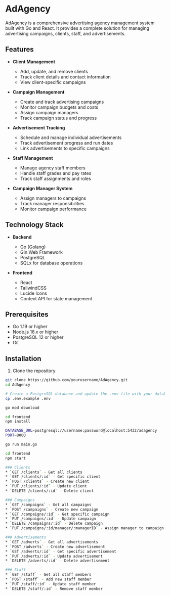 # AdAgency

AdAgency is a comprehensive advertising agency management system built with Go and React. It provides a complete solution for managing advertising campaigns, clients, staff, and advertisements.

## Features

- **Client Management**
  - Add, update, and remove clients
  - Track client details and contact information
  - View client-specific campaigns

- **Campaign Management**
  - Create and track advertising campaigns
  - Monitor campaign budgets and costs
  - Assign campaign managers
  - Track campaign status and progress

- **Advertisement Tracking**
  - Schedule and manage individual advertisements
  - Track advertisement progress and run dates
  - Link advertisements to specific campaigns

- **Staff Management**
  - Manage agency staff members
  - Handle staff grades and pay rates
  - Track staff assignments and roles

- **Campaign Manager System**
  - Assign managers to campaigns
  - Track manager responsibilities
  - Monitor campaign performance

## Technology Stack

- **Backend**
  - Go (Golang)
  - Gin Web Framework
  - PostgreSQL
  - SQLx for database operations

- **Frontend**
  - React
  - TailwindCSS
  - Lucide Icons
  - Context API for state management

## Prerequisites

- Go 1.19 or higher
- Node.js 16.x or higher
- PostgreSQL 12 or higher
- Git

## Installation

1. Clone the repository
```bash
git clone https://github.com/yourusername/AdAgency.git
cd AdAgency

# Create a PostgreSQL database and update the .env file with your database credentials
cp .env.example .env

go mod download

cd frontend
npm install

DATABASE_URL=postgresql://username:password@localhost:5432/adagency
PORT=8000

go run main.go

cd frontend
npm start

### Clients
* `GET /clients` - Get all clients
* `GET /clients/:id` - Get specific client
* `POST /clients` - Create new client
* `PUT /clients/:id` - Update client
* `DELETE /clients/:id` - Delete client

### Campaigns
* `GET /campaigns` - Get all campaigns  
* `POST /campaigns` - Create new campaign
* `GET /campaigns/:id` - Get specific campaign
* `PUT /campaigns/:id` - Update campaign
* `DELETE /campaigns/:id` - Delete campaign
* `PUT /campaigns/:id/manager/:managerID` - Assign manager to campaign

### Advertisements
* `GET /adverts` - Get all advertisements
* `POST /adverts` - Create new advertisement
* `GET /adverts/:id` - Get specific advertisement
* `PUT /adverts/:id` - Update advertisement
* `DELETE /adverts/:id` - Delete advertisement

### Staff
* `GET /staff` - Get all staff members
* `POST /staff` - Add new staff member
* `PUT /staff/:id` - Update staff member
* `DELETE /staff/:id` - Remove staff member
